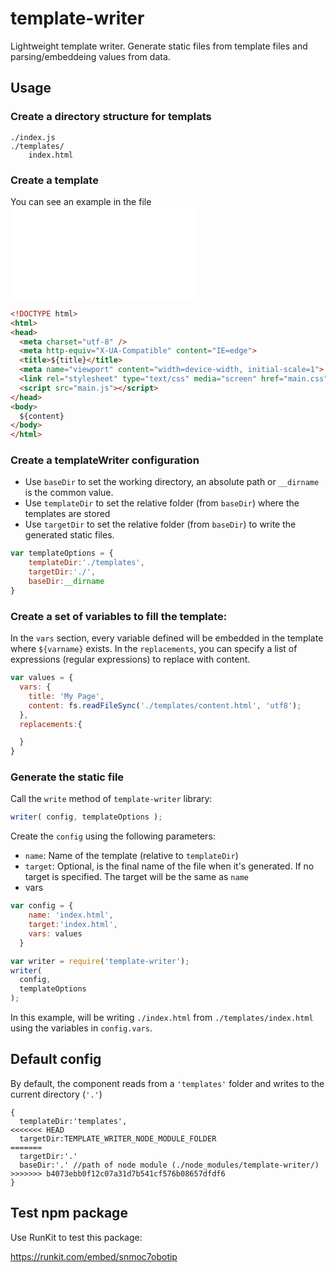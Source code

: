 # template-writer
Lightweight template writer. 
Generate static files from template files and parsing/embeddeing values from data. 

## Usage

### Create a directory structure for templats

```
./index.js
./templates/
    index.html
```

### Create a template

You can see an example in the file ![templates/index.html](templates/index.html)

```html
<!DOCTYPE html>
<html>
<head>
  <meta charset="utf-8" />
  <meta http-equiv="X-UA-Compatible" content="IE=edge">
  <title>${title}</title>
  <meta name="viewport" content="width=device-width, initial-scale=1">
  <link rel="stylesheet" type="text/css" media="screen" href="main.css" />
  <script src="main.js"></script>
</head>
<body>
  ${content}
</body>
</html>
```

### Create a templateWriter configuration

* Use `baseDir` to set the working directory, an absolute path or `__dirname` is the common value.
* Use `templateDir` to set the relative folder (from `baseDir`) where the templates are stored
* Use `targetDir` to set the relative folder (from `baseDir`) to write the generated static files.

```javascript
var templateOptions = {
    templateDir:'./templates',
    targetDir:'./',
    baseDir:__dirname
}
```

### Create a set of variables to fill the template:

In the `vars` section, every variable defined will be embedded in the template where `${varname}` exists. 
In the `replacements`, you can specify a list of expressions (regular expressions) to replace with content.

```javascript
var values = {
  vars: {
    title: 'My Page',
    content: fs.readFileSync('./templates/content.html', 'utf8');
  },
  replacements:{

  }
}
```

### Generate the static file

Call the `write` method of `template-writer` library:

```javascript
writer( config, templateOptions );
```

Create the `config` using the following parameters:
* `name`: Name of the template (relative to `templateDir`)
* `target`: Optional, is the final name of the file when it's generated. If no target is specified. The target will be the same as `name`
* vars

```javascript
var config = {
    name: 'index.html',
    target:'index.html',
    vars: values
  }

var writer = require('template-writer');
writer(
  config,
  templateOptions
);
```

In this example, will be writing  `./index.html` from `./templates/index.html` using the variables in `config.vars`.


## Default config

By default, the component reads from a `'templates'` folder and writes to the current directory (`'.'`)
```
{
  templateDir:'templates',
<<<<<<< HEAD
  targetDir:TEMPLATE_WRITER_NODE_MODULE_FOLDER
=======
  targetDir:'.'
  baseDir:'.' //path of node module (./node_modules/template-writer/)
>>>>>>> b4073ebb0f12c07a31d7b541cf576b08657dfdf6
}
```


## Test npm package

Use RunKit to test this package:

https://runkit.com/embed/snmoc7obotip


